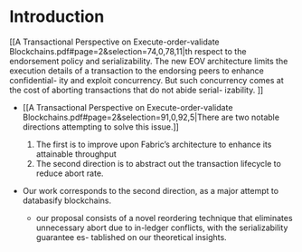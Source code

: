 
# Introduction

[[A Transactional Perspective on Execute-order-validate Blockchains.pdf#page=2&selection=74,0,78,11|th respect to the endorsement policy and serializability. The new EOV architecture limits the execution details of a transaction to the endorsing peers to enhance confidential- ity and exploit concurrency. But such concurrency comes at the cost of aborting transactions that do not abide serial- izability. ]]

- [[A Transactional Perspective on Execute-order-validate Blockchains.pdf#page=2&selection=91,0,92,5|There are two notable directions attempting to solve this issue.]]
	1. The first is to improve upon Fabric’s architecture to enhance its attainable throughput
	2. The second direction is to abstract out the transaction lifecycle to reduce abort rate.

- Our work corresponds to the second direction, as a major attempt to databasify blockchains.
	- our proposal consists of a novel reordering technique that eliminates unnecessary abort due to in-ledger conflicts, with the serializability guarantee es- tablished on our theoretical insights. 